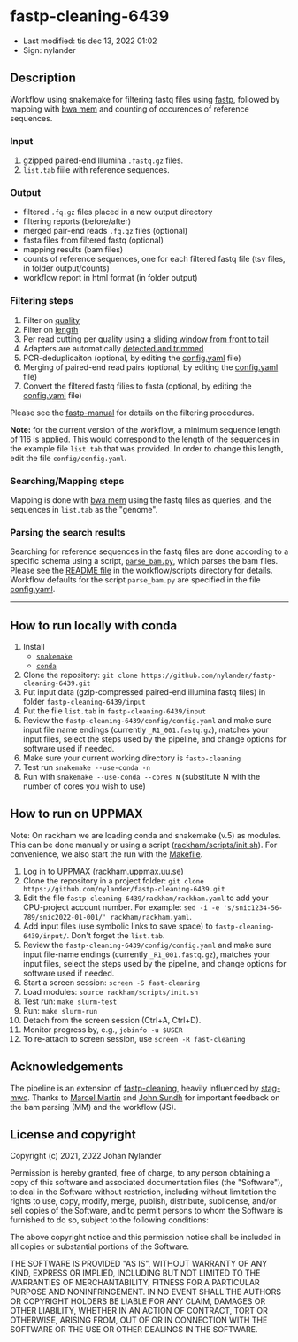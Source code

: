 # fastp-cleaning-6439

- Last modified: tis dec 13, 2022  01:02
- Sign: nylander

## Description

Workflow using snakemake for filtering fastq files using
[fastp](https://github.com/OpenGene/fastp), followed by mapping with [bwa
mem](https://github.com/lh3/bwa) and counting of occurences of reference
sequences.

### Input

1. gzipped paired-end Illumina `.fastq.gz` files.
2. `list.tab` fiile with reference sequences.

### Output

- filtered `.fq.gz` files placed in a new output directory
- filtering reports (before/after)
- merged pair-end reads `.fq.gz` files (optional)
- fasta files from filtered fastq (optional)
- mapping results (bam files)
- counts of reference sequences, one for each filtered fastq file (tsv files,
  in folder output/counts)
- workflow report in html format (in folder output)

### Filtering steps

1. Filter on [quality](https://github.com/OpenGene/fastp#quality-filter)
2. Filter on [length](https://github.com/OpenGene/fastp#length-filter)
3. Per read cutting per quality using a [sliding window from front to
   tail](https://github.com/OpenGene/fastp#per-read-cutting-by-quality-score)
4. Adapters are automatically [detected and
   trimmed](https://github.com/OpenGene/fastp#adapters)
5. PCR-deduplicaiton (optional, by editing the
   [config.yaml](config/config.yaml) file)
6. Merging of paired-end read pairs (optional, by editing the
   [config.yaml](config/config.yaml) file)
7. Convert the filtered fastq filies to fasta (optional, by editing the
   [config.yaml](config/config.yaml) file)

Please see the [fastp-manual](https://github.com/OpenGene/fastp/wiki) for
details on the filtering procedures.

**Note:** for the current version of the workflow, a minimum sequence
length of 116 is applied. This would correspond to the length of the 
sequences in the example file `list.tab` that was provided. In order to
change this length, edit the file `config/config.yaml`.

### Searching/Mapping steps

Mapping is done with [bwa mem](https://github.com/lh3/bwa) using the fastq
files as queries, and the sequences in `list.tab` as the "genome".

### Parsing the search results

Searching for reference sequences in the fastq files are done according to a
specific schema using a script,
[`parse_bam.py`](workflow/scripts/parse_bam.py), which parses the bam files.
Please see the [README file](workflow/scripts/README.md) in the
workflow/scripts directory for details. Workflow defaults for the script
`parse_bam.py` are specified in the file [config.yaml](config/config.yaml).

---

## How to run locally with conda

1. Install
    - [`snakemake`](https://snakemake.readthedocs.io/en/stable/#)
    - [`conda`](https://docs.conda.io/projects/conda/en/latest/user-guide/install/index.html)
2. Clone the repository: `git clone
https://github.com/nylander/fastp-cleaning-6439.git`
3. Put input data (gzip-compressed paired-end illumina fastq files) in folder
`fastp-cleaning-6439/input`
4. Put the file `list.tab` in `fastp-cleaning-6439/input`
5. Review the `fastp-cleaning-6439/config/config.yaml` and make sure input file name
endings (currently `_R1_001.fastq.gz`), matches your input files, select the
steps used by the pipeline, and change options for software used if needed.
6. Make sure your current working directory is `fastp-cleaning`
7. Test run `snakemake --use-conda -n`
8. Run with `snakemake --use-conda --cores N` (substitute N with the number of
cores you wish to use)

## How to run on UPPMAX

Note: On rackham we are loading conda and snakemake (v.5) as modules. This can
be done manually or using a script
([rackham/scripts/init.sh](rackham/scripts/init.sh)). For convenience, we also
start the run with the [Makefile](Makefile).

1. Log in to [UPPMAX](https://uppmax.uu.se/) (rackham.uppmax.uu.se)
2. Clone the repository in a project folder: `git clone
   https://github.com/nylander/fastp-cleaning-6439.git`
3. Edit the file `fastp-cleaning-6439/rackham/rackham.yaml` to add your CPU-project
   account number. For example: `sed -i -e 's/snic1234-56-789/snic2022-01-001/'
   rackham/rackham.yaml`.
4. Add input files (use symbolic links to save space) to
   `fastp-cleaning-6439/input/`. Don't forget the `list.tab`.
5. Review the `fastp-cleaning-6439/config/config.yaml` and make sure input file-name
   endings (currently `_R1_001.fastq.gz`), matches your input files, select the
   steps used by the pipeline, and change options for software used if needed.
6. Start a screen session: `screen -S fast-cleaning`
7. Load modules: `source rackham/scripts/init.sh`
8. Test run: `make slurm-test`
9. Run: `make slurm-run`
10. Detach from the screen session (Ctrl+A, Ctrl+D).
11. Monitor progress by, e.g., `jobinfo -u $USER`
12. To re-attach to screen session, use `screen -R fast-cleaning`

## Acknowledgements

The pipeline is an extension of
[fastp-cleaning](https://github.com/nylander/fastp-cleaning), heavily
influenced by [stag-mwc](https://github.com/ctmrbio/stag-mwc).  Thanks to
[Marcel Martin](https://github.com/marcelm) and [John
Sundh](https://github.com/johnne) for important feedback on the bam parsing
(MM) and the workflow (JS).


## License and copyright

Copyright (c) 2021, 2022 Johan Nylander

Permission is hereby granted, free of charge, to any person obtaining a copy
of this software and associated documentation files (the "Software"), to deal
in the Software without restriction, including without limitation the rights
to use, copy, modify, merge, publish, distribute, sublicense, and/or sell
copies of the Software, and to permit persons to whom the Software is
furnished to do so, subject to the following conditions:

The above copyright notice and this permission notice shall be included in all
copies or substantial portions of the Software.

THE SOFTWARE IS PROVIDED "AS IS", WITHOUT WARRANTY OF ANY KIND, EXPRESS OR
IMPLIED, INCLUDING BUT NOT LIMITED TO THE WARRANTIES OF MERCHANTABILITY,
FITNESS FOR A PARTICULAR PURPOSE AND NONINFRINGEMENT. IN NO EVENT SHALL THE
AUTHORS OR COPYRIGHT HOLDERS BE LIABLE FOR ANY CLAIM, DAMAGES OR OTHER
LIABILITY, WHETHER IN AN ACTION OF CONTRACT, TORT OR OTHERWISE, ARISING FROM,
OUT OF OR IN CONNECTION WITH THE SOFTWARE OR THE USE OR OTHER DEALINGS IN THE
SOFTWARE.


